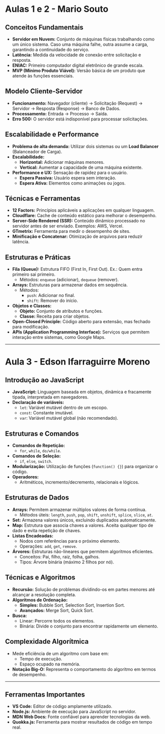 # **Aulas 1 e 2 - Mario Souto**

## **Conceitos Fundamentais**
- **Servidor em Nuvem:** Conjunto de máquinas físicas trabalhando como um único sistema. Caso uma máquina falhe, outra assume a carga, garantindo a continuidade do serviço.
- **Latência:** Medida da velocidade de conexão entre solicitação e resposta.
- **ENIAC:** Primeiro computador digital eletrônico de grande escala.
- **MVP (Mínimo Produto Viável):** Versão básica de um produto que atende às funções essenciais.

## **Modelo Cliente-Servidor**
- **Funcionamento:** Navegador (cliente) → Solicitação (Request) → Servidor → Resposta (Response) → Banco de Dados.
- **Processamento:** Entrada → Processo → Saída.
- **Erro 500:** O servidor está indisponível para processar solicitações.

## **Escalabilidade e Performance**
- **Problema de alta demanda:** Utilizar dois sistemas ou um **Load Balancer** (Balanceador de Carga).
- **Escalabilidade:**
  - **Horizontal:** Adicionar máquinas menores.
  - **Vertical:** Aumentar a capacidade de uma máquina existente.
- **Performance e UX:** Sensação de rapidez para o usuário.
  - **Espera Passiva:** Usuário espera sem interação.
  - **Espera Ativa:** Elementos como animações ou jogos.

## **Técnicas e Ferramentas**
- **12 Factors:** Princípios aplicáveis a aplicações em qualquer linguagem.
- **Cloudflare:** Cache de conteúdo estático para melhorar o desempenho.
- **Server-Side Rendered (SSR):** Conteúdo dinâmico processado no servidor antes de ser enviado. Exemplos: AWS, Vercel.
- **GTmetrix:** Ferramenta para medir o desempenho de sites.
- **Minificação e Concatenar:** Otimização de arquivos para reduzir latência.

## **Estruturas e Práticas**
- **Fila (Queue):** Estrutura FIFO (First In, First Out). Ex.: Quem entra primeiro sai primeiro.
  - Métodos: `enqueue` (adicionar), `dequeue` (remover).
- **Arrays:** Estruturas para armazenar dados em sequência.
  - Métodos:
    - `push`: Adicionar no final.
    - `shift`: Remover do início.
- **Objetos e Classes:**
  - **Objeto:** Conjunto de atributos e funções.
  - **Classe:** Receita para criar objetos.
- **Open-Closed Principle:** Código aberto para extensão, mas fechado para modificação.
- **APIs (Application Programming Interface):** Serviços que permitem interação entre sistemas, como Google Maps.

---

# **Aula 3 - Edson Ifarraguirre Moreno**

## **Introdução ao JavaScript**
- **JavaScript:** Linguagem baseada em objetos, dinâmica e fracamente tipada, interpretada em navegadores.
- **Declaração de variáveis:**
  - `let`: Variável mutável dentro de um escopo.
  - `const`: Constante imutável.
  - `var`: Variável mutável global (não recomendado).

## **Estruturas e Comandos**
- **Comandos de Repetição:**
  - `for`, `while`, `do/while`.
- **Comandos de Seleção:**
  - `if`, `else`, `switch`.
- **Modularização:** Utilização de funções (`function() {}`) para organizar o código.
- **Operadores:**
  - Aritméticos, incremento/decremento, relacionais e lógicos.

## **Estruturas de Dados**
- **Arrays:** Permitem armazenar múltiplos valores de forma contínua.
  - Métodos úteis: `length`, `push`, `pop`, `shift`, `unshift`, `splice`, `slice`, `at`.
- **Set:** Armazena valores únicos, excluindo duplicados automaticamente.
- **Map:** Estrutura que associa chaves a valores. Aceita qualquer tipo de dado e evita repetição de chaves.
- **Listas Encadeadas:**
  - Nodos com referências para o próximo elemento.
  - Operações: `add`, `get`, `remove`.
- **Árvores:** Estruturas não-lineares que permitem algoritmos eficientes.
  - Conceitos: Pai, filho, raiz, folha, galhos.
  - Tipos: Árvore binária (máximo 2 filhos por nó).

## **Técnicas e Algoritmos**
- **Recursão:** Solução de problemas dividindo-os em partes menores até alcançar a resolução completa.
- **Algoritmos de Ordenação:**
  - **Simples:** Bubble Sort, Selection Sort, Insertion Sort.
  - **Avançados:** Merge Sort, Quick Sort.
- **Busca:**
  - Linear: Percorre todos os elementos.
  - Binária: Divide o conjunto para encontrar rapidamente um elemento.

## **Complexidade Algorítmica**
- Mede eficiência de um algoritmo com base em:
  - Tempo de execução.
  - Espaço ocupado na memória.
- **Notação Big-O:** Representa o comportamento do algoritmo em termos de desempenho.

---

## **Ferramentas Importantes**
- **VS Code:** Editor de código amplamente utilizado.
- **Node.js:** Ambiente de execução para JavaScript no servidor.
- **MDN Web Docs:** Fonte confiável para aprender tecnologias da web.
- **Quokka.js:** Ferramenta para mostrar resultados de código em tempo real.
